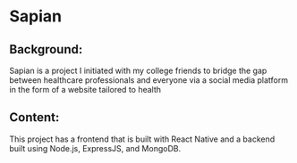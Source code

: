 # Sapian
## Background:
Sapian is a project I initiated with my college friends to bridge the gap between healthcare professionals and everyone via a social media platform in the form of a website tailored to health
## Content: 
This project has a frontend that is built with React Native and a backend built using Node.js, ExpressJS, and MongoDB.

